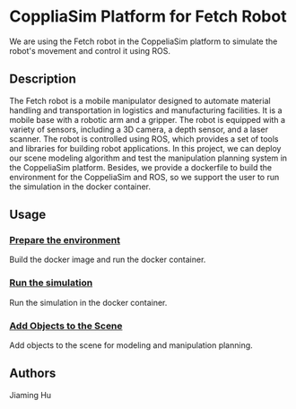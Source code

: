 # CoppliaSim Platform for Fetch Robot

We are using the Fetch robot in the CoppeliaSim platform to simulate the robot's movement and control it using ROS.

## Description

The Fetch robot is a mobile manipulator designed to automate material handling and transportation in logistics and manufacturing facilities. It is a mobile base with a robotic arm and a gripper. The robot is equipped with a variety of sensors, including a 3D camera, a depth sensor, and a laser scanner. The robot is controlled using ROS, which provides a set of tools and libraries for building robot applications. In this project, we can deploy our scene modeling algorithm and test the manipulation planning system in the CoppeliaSim platform. Besides, we provide a dockerfile to build the environment for the CoppeliaSim and ROS, so we support the user to run the simulation in the docker container.

## Usage

### [Prepare the environment](documents/prepare_environment.md)

Build the docker image and run the docker container.

### [Run the simulation](documents/run_simulation.md)

Run the simulation in the docker container.

### [Add Objects to the Scene](documents/add_objects_to_scene.md)

Add objects to the scene for modeling and manipulation planning.

## Authors
Jiaming Hu